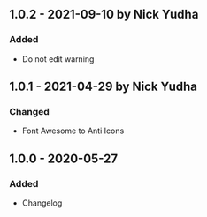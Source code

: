 ## 1.0.2 - 2021-09-10 by Nick Yudha

### Added

- Do not edit warning

## 1.0.1 - 2021-04-29 by Nick Yudha

### Changed

- Font Awesome to Anti Icons

## 1.0.0 - 2020-05-27

### Added

- Changelog
